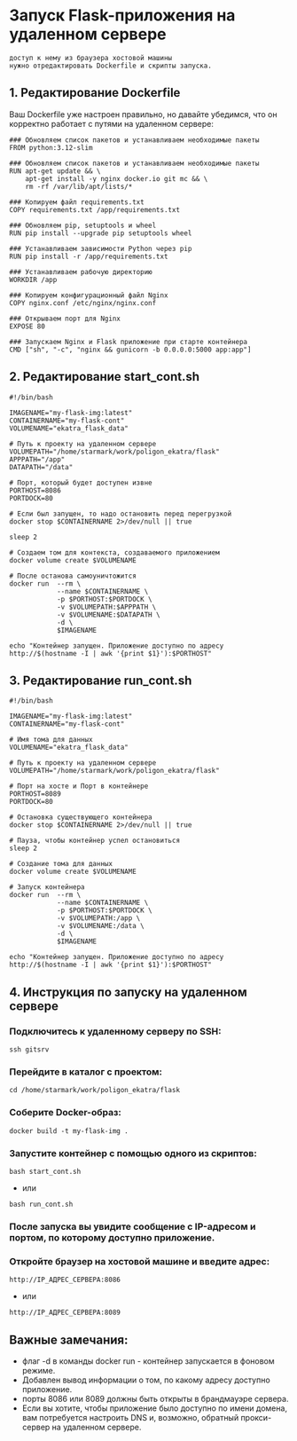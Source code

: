 # Запуск Flask-приложения на удаленном сервере
    доступ к нему из браузера хостовой машины
    нужно отредактировать Dockerfile и скрипты запуска.

## 1. Редактирование Dockerfile
Ваш Dockerfile уже настроен правильно, но давайте убедимся, что он корректно работает с путями на удаленном сервере:
```
### Обновляем список пакетов и устанавливаем необходимые пакеты
FROM python:3.12-slim

### Обновляем список пакетов и устанавливаем необходимые пакеты
RUN apt-get update && \
    apt-get install -y nginx docker.io git mc && \
    rm -rf /var/lib/apt/lists/*

### Копируем файл requirements.txt
COPY requirements.txt /app/requirements.txt

### Обновляем pip, setuptools и wheel
RUN pip install --upgrade pip setuptools wheel

### Устанавливаем зависимости Python через pip
RUN pip install -r /app/requirements.txt

### Устанавливаем рабочую директорию
WORKDIR /app

### Копируем конфигурационный файл Nginx
COPY nginx.conf /etc/nginx/nginx.conf

### Открываем порт для Nginx
EXPOSE 80

### Запускаем Nginx и Flask приложение при старте контейнера
CMD ["sh", "-c", "nginx && gunicorn -b 0.0.0.0:5000 app:app"]
```

## 2. Редактирование start_cont.sh
```
#!/bin/bash

IMAGENAME="my-flask-img:latest"
CONTAINERNAME="my-flask-cont"
VOLUMENAME="ekatra_flask_data"

# Путь к проекту на удаленном сервере
VOLUMEPATH="/home/starmark/work/poligon_ekatra/flask"
APPPATH="/app"
DATAPATH="/data"

# Порт, который будет доступен извне
PORTHOST=8086
PORTDOCK=80

# Если был запущен, то надо остановить перед перегрузкой
docker stop $CONTAINERNAME 2>/dev/null || true

sleep 2

# Создаем том для контекста, создаваемого приложением
docker volume create $VOLUMENAME

# После останова самоуничтожится
docker run  --rm \
            --name $CONTAINERNAME \
            -p $PORTHOST:$PORTDOCK \
            -v $VOLUMEPATH:$APPPATH \
            -v $VOLUMENAME:$DATAPATH \
            -d \
            $IMAGENAME
            
echo "Контейнер запущен. Приложение доступно по адресу http://$(hostname -I | awk '{print $1}'):$PORTHOST"
```

## 3. Редактирование run_cont.sh
```
#!/bin/bash

IMAGENAME="my-flask-img:latest"
CONTAINERNAME="my-flask-cont"

# Имя тома для данных
VOLUMENAME="ekatra_flask_data"

# Путь к проекту на удаленном сервере
VOLUMEPATH="/home/starmark/work/poligon_ekatra/flask"

# Порт на хосте и Порт в контейнере    
PORTHOST=8089
PORTDOCK=80

# Остановка существующего контейнера
docker stop $CONTAINERNAME 2>/dev/null || true

# Пауза, чтобы контейнер успел остановиться
sleep 2

# Создание тома для данных
docker volume create $VOLUMENAME

# Запуск контейнера
docker run  --rm \
            --name $CONTAINERNAME \
            -p $PORTHOST:$PORTDOCK \
            -v $VOLUMEPATH:/app \
            -v $VOLUMENAME:/data \
            -d \
            $IMAGENAME

echo "Контейнер запущен. Приложение доступно по адресу http://$(hostname -I | awk '{print $1}'):$PORTHOST"
```

## 4. Инструкция по запуску на удаленном сервере
### Подключитесь к удаленному серверу по SSH:
```
ssh gitsrv
```

### Перейдите в каталог с проектом:
```
cd /home/starmark/work/poligon_ekatra/flask
```

### Соберите Docker-образ:
```
docker build -t my-flask-img .
```

### Запустите контейнер с помощью одного из скриптов:
```
bash start_cont.sh
```
* или
```
bash run_cont.sh
```

### После запуска вы увидите сообщение с IP-адресом и портом, по которому доступно приложение.

### Откройте браузер на хостовой машине и введите адрес:
```
http://IP_АДРЕС_СЕРВЕРА:8086
```
* или
```
http://IP_АДРЕС_СЕРВЕРА:8089
```

## Важные замечания:
* флаг -d в команды docker run - контейнер запускается в фоновом режиме.
* Добавлен вывод информации о том, по какому адресу доступно приложение.
* порты 8086 или 8089 должны быть открыты в брандмауэре сервера.
* Если вы хотите, чтобы приложение было доступно по имени домена, вам потребуется настроить DNS и, возможно, обратный прокси-сервер на удаленном сервере.